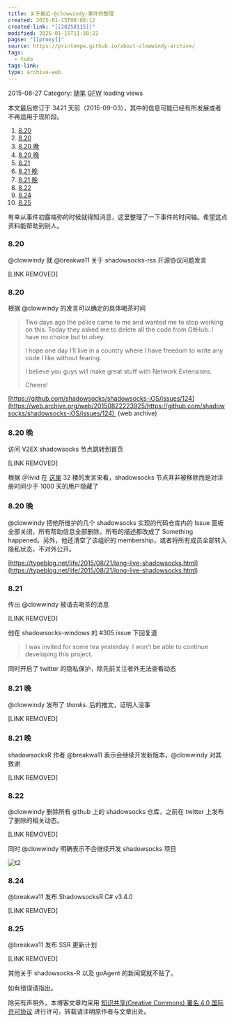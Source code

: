 ```yaml
---
title: 关于最近-@clowwindy-事件的整理
created: 2025-01-15T08:08:12
created-link: "[[20250115]]"
modified: 2025-01-15T11:38:22
pagse: "[[proxy]]"
source: https://printempw.github.io/about-clowwindy-archive/
tags:
  - todo
tags-link: 
type: archive-web
---
```


2015-08-27 Category: [随笔](https://printempw.github.io/categories/essay/) [GFW](https://printempw.github.io/tag/GFW/) loading views

本文最后修订于 3421 天前（2015-09-03），其中的信息可能已经有所发展或者不再适用于现阶段。

1. [8.20](https://printempw.github.io/about-clowwindy-archive/#section)
2. [8.20](https://printempw.github.io/about-clowwindy-archive/#section-1)
3. [8.20 晚](https://printempw.github.io/about-clowwindy-archive/#%E6%99%9A)
4. [8.20 晚](https://printempw.github.io/about-clowwindy-archive/#%E6%99%9A-1)
5. [8.21](https://printempw.github.io/about-clowwindy-archive/#section-2)
6. [8.21 晚](https://printempw.github.io/about-clowwindy-archive/#%E6%99%9A-2)
7. [8.21 晚](https://printempw.github.io/about-clowwindy-archive/#%E6%99%9A-3)
8. [8.22](https://printempw.github.io/about-clowwindy-archive/#section-3)
9. [8.24](https://printempw.github.io/about-clowwindy-archive/#section-4)
10. [8.25](https://printempw.github.io/about-clowwindy-archive/#section-5)

有幸从事件初露端弥的时候就得知消息，这里整理了一下事件的时间轴。希望这点资料能帮助到别人。

### 8.20

@clowwindy 就 @breakwa11 关于 shadowsocks-rss 开源协议问题发言

\[LINK REMOVED\]

### 8.20

根据 @clowwindy 的发言可以确定的具体喝茶时间

> Two days ago the police came to me and wanted me to stop working on this. Today they asked me to delete all the code from GitHub. I have no choice but to obey.
>
> I hope one day I’ll live in a country where I have freedom to write any code I like without fearing.
>
> I believe you guys will make great stuff with Network Extensions.
>
> Cheers!

[https://github.com/shadowsocks/shadowsocks-iOS/issues/124](https://web.archive.org/web/20150822223925/https://github.com/shadowsocks/shadowsocks-iOS/issues/124)  (web archive)

### 8.20 晚

访问 V2EX shadowsocks 节点跳转到首页

\[LINK REMOVED\]

根据 ＠livid 在 [这里](http://www.v2ex.com/t/215136#reply57) 32 楼的发言来看，shadowsocks 节点并非被移除而是对注册时间少于 1000 天的用户隐藏了

### 8.20 晚

@clowwindy 把他所维护的几个 shadowsocks 实现的代码仓库内的 Issue 面板全部关闭，所有帮助信息全部删除，所有的描述都改成了 Something happened。另外，他还清空了该组织的 membership，或者将所有成员全部转入隐私状态，不对外公开。

[https://typeblog.net/life/2015/08/21/long-live-shadowsocks.html](https://typeblog.net/life/2015/08/21/long-live-shadowsocks.html)

### 8.21

传出 @clowwindy 被请去喝茶的消息

\[LINK REMOVED\]

他在 shadowsocks-windows 的 #305 issue 下回复道

> I was invited for some tea yesterday. I won’t be able to continue developing this project.

同时开启了 twitter 的隐私保护，除先前关注者外无法查看动态

### 8.21 晚

@clowwindy 发布了 *thanks.* 后的推文，证明人没事

\[LINK REMOVED\]

### 8.21 晚

shadowsocksR 作者 @breakwa11 表示会继续开发新版本，@clowwindy 对其致谢

\[LINK REMOVED\]

### 8.22

@clowwindy 删除所有 github 上的 shadowsocks 仓库，之前在 twitter 上发布了删除的相关动态。

\[LINK REMOVED\]

同时 @clowwindy 明确表示不会继续开发 shadowsocks 项目

![t2](https://img.prin.studio/images/2015/08/2015-08-22_09-34-40.png)

### 8.24

@breakwa11 发布 ShadowsocksR C# v3.4.0

\[LINK REMOVED\]

### 8.25

@breakwa11 发布 SSR 更新计划

\[LINK REMOVED\]

其他关于 shadowsocks-R 以及 goAgent 的新闻窝就不贴了。

如有错误请指出。

除另有声明外，本博客文章均采用 [知识共享(Creative Commons) 署名 4.0 国际许可协议](https://creativecommons.org/licenses/by/4.0/) 进行许可。转载请注明原作者与文章出处。
